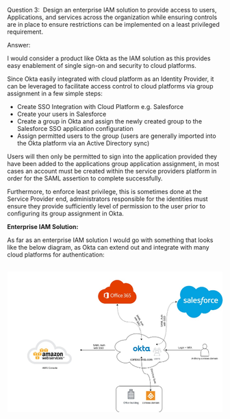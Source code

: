 <p>Question 3:&nbsp; Design an enterprise IAM solution to provide access to users, Applications, and services across the organization while ensuring controls are in place to ensure restrictions can be implemented on a least privileged requirement.</p>
<p>Answer:</p>
<p>I would consider a product like Okta as the IAM solution as this provides easy enablement of single sign-on and security to cloud platforms.</p>
<p>Since Okta easily integrated with cloud platform as an Identity Provider, it can be leveraged to facilitate access control to cloud platforms via group assignment in a few simple steps:</p>
<ul>
<li>Create SSO Integration with Cloud Platform e.g. Salesforce</li>
<li>Create your users in Salesforce</li>
<li>Create a group in Okta and assign the newly created group to the Salesforce SSO application configuration</li>
<li>Assign permitted users to the group (users are generally imported into the Okta platform via an Active Directory sync)</li>
</ul>
<p>Users will then only be permitted to sign into the application provided they have been added to the applications group application assignment, in most cases an account must be created within the service providers platform in order for the SAML assertion to complete successfully.</p>
<p>Furthermore, to enforce least privilege, this is sometimes done at the Service Provider end, administrators responsible for the identities must ensure they provide sufficiently level of permission to the user prior to configuring its group assignment in Okta.</p>
<p><strong>Enterprise IAM Solution:</strong></p>
<p>As far as an enterprise IAM solution I would go with something that looks like the below diagram, as Okta can extend out and integrate with many cloud platforms for authentication:</p>
<p>&nbsp;<img src="https://github.com/tonynardone83/me-cloudengineer-test/blob/master/images/iam-okta.png" alt="" /></p>
